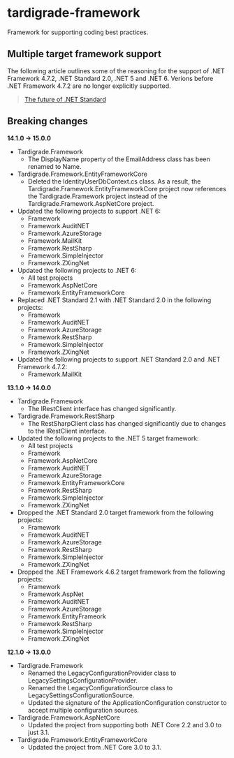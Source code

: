 # tardigrade-framework
Framework for supporting coding best practices.


## Multiple target framework support

The following article outlines some of the reasoning for the support of .NET Framework 4.7.2, .NET Standard 2.0, .NET 5 and .NET 6. Verions before .NET Framework 4.7.2 are no longer explicitly supported.

> [The future of .NET Standard](https://devblogs.microsoft.com/dotnet/the-future-of-net-standard/)

## Breaking changes

**14.1.0 -> 15.0.0**

- Tardigrade.Framework
  - The DisplayName property of the EmailAddress class has been renamed to Name.
- Tardigrade.Framework.EntityFrameworkCore
  - Deleted the IdentityUserDbContext.cs class. As a result, the Tardigrade.Framework.EntityFrameworkCore project now references the Tardigrade.Framework project instead of the Tardigrade.Framework.AspNetCore project.
- Updated the following projects to support .NET 6:
  - Framework
  - Framework.AuditNET
  - Framework.AzureStorage
  - Framework.MailKit
  - Framework.RestSharp
  - Framework.SimpleInjector
  - Framework.ZXingNet
- Updated the following projects to .NET 6:
  - All test projects
  - Framework.AspNetCore
  - Framework.EntityFrameworkCore
- Replaced .NET Standard 2.1 with .NET Standard 2.0 in the following projects:
  - Framework
  - Framework.AuditNET
  - Framework.AzureStorage
  - Framework.RestSharp
  - Framework.SimpleInjector
  - Framework.ZXingNet
- Updated the following projects to support .NET Standard 2.0 and .NET Framework 4.7.2:
  - Framework.MailKit

**13.1.0 -> 14.0.0**

- Tardigrade.Framework
  - The IRestClient interface has changed significantly.
- Tardigrade.Framework.RestSharp
  - The RestSharpClient class has changed significantly due to changes to the IRestClient interface.
- Updated the following projects to the .NET 5 target framework:
  - All test projects
  - Framework
  - Framework.AspNetCore
  - Framework.AuditNET
  - Framework.AzureStorage
  - Framework.EntityFrameworkCore
  - Framework.RestSharp
  - Framework.SimpleInjector
  - Framework.ZXingNet
- Dropped the .NET Standard 2.0 target framework from the following projects:
  - Framework
  - Framework.AuditNET
  - Framework.AzureStorage
  - Framework.RestSharp
  - Framework.SimpleInjector
  - Framework.ZXingNet
- Dropped the .NET Framework 4.6.2 target framework from the following projects:
  - Framework
  - Framework.AspNet
  - Framework.AuditNET
  - Framework.AzureStorage
  - Framework.EntityFrameork
  - Framework.RestSharp
  - Framework.SimpleInjector
  - Framework.ZXingNet

**12.1.0 -> 13.0.0**

- Tardigrade.Framework
  - Renamed the LegacyConfigurationProvider class to LegacySettingsConfigurationProvider.
  - Renamed the LegacyConfigurationSource class to LegacySettingsConfigurationSource.
  - Updated the signature of the ApplicationConfiguration constructor to accept multiple configuration sources.
- Tardigrade.Framework.AspNetCore
  - Updated the project from supporting both .NET Core 2.2 and 3.0 to just 3.1.
- Tardigrade.Framework.EntityFrameworkCore
  - Updated the project from .NET Core 3.0 to 3.1.
